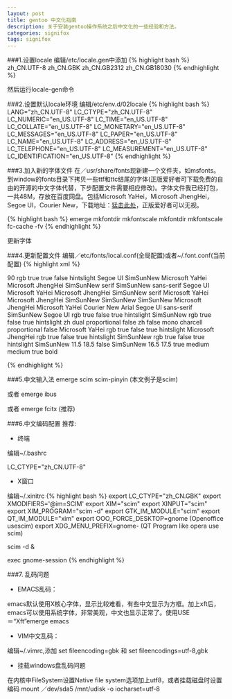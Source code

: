 ```yaml
---
layout: post
title: gentoo 中文化指南
description: 关于安装gentoo操作系统之后中文化的一些经验和方法。
categories: signifox
tags: signifox
---
```


###1.设置locale
编辑/etc/locale.gen中添加
{% highlight bash %}
zh_CN.UTF-8
zh_CN.GBK
zh_CN.GB2312
zh_CN.GB18030
{% endhighlight %}

然后运行locale-gen命令

###2.设置默认locale环境
编辑/etc/env.d/02locale
{% highlight bash %}
LANG="zh_CN.UTF-8"
LC_CTYPE="zh_CN.UTF-8"
LC_NUMERIC="en_US.UTF-8"
LC_TIME="en_US.UTF-8"
LC_COLLATE="en_US.UTF-8"
LC_MONETARY="en_US.UTF-8"
LC_MESSAGES="en_US.UTF-8"
LC_PAPER="en_US.UTF-8"
LC_NAME="en_US.UTF-8"
LC_ADDRESS="en_US.UTF-8"
LC_TELEPHONE="en_US.UTF-8"
LC_MEASUREMENT="en_US.UTF-8"
LC_IDENTIFICATION="en_US.UTF-8"
{% endhighlight %}

###3.加入新的字体文件
在／usr/share/fonts现新建一个文件夹，如msfonts。到window的fonts目录下拷贝一些ttf和ttc结尾的字体(正版爱好者可下载免费的自由的开源的中文字体代替，下步配置文件需要相应修改)。字体文件我已经打包，一共48M，存放在百度网盘。包括Microsoft YaHei，Microsoft JhengHei，Segoe UI，Courier New，下载地址：[猛击此处](http://pan.baidu.com/share/link?shareid=94048&uk=2986497451)，正版爱好者可以无视。

{% highlight bash %}
emerge mkfontdir mkfontscale
mkfontdir
mkfontscale
fc-cache -fv
{% endhighlight %}

更新字体

###4.更新配置文件
编辑／etc/fonts/local.conf(全局配置)或者~/.font.conf(当前配置)
{% highlight xml %}

<?xml version="2.0"?>
<!DOCTYPE fontconfig SYSTEM "fonts.dtd">

<fontconfig>

<match target="pattern" >
	<edit name="dpi" mode="assign" >
		<double>90</double>
	</edit>
</match>

<match target="font" >
	<edit name="rgba" mode="assign" >
		<const>rgb</const>
	</edit>
</match>
<match target="font" >
	<edit name="antialias" mode="assign" >
		<bool>true</bool>
	</edit>
	<edit name="autohint" mode="assign" >
		<bool>true</bool>
	</edit>
	<edit name="hinting" mode="assign" >
		<bool>false</bool>
	</edit>
	<edit name="hintstyle" mode="assign" >
		<const>hintslight</const>
	</edit>
</match>

<!-- Sans-serif faces -->
<alias>
	<family>Segoe UI</family>
	<family>SimSunNew</family>
	<family>Microsoft YaHei</family>
	<family>Microsoft JhengHei</family>
</alias>

<!-- Serif faces -->
<alias>
	<family>SimSunNew</family>
	<family>serif</family>
</alias>

<!-- Monospace faces -->
<alias>
	<family>SimSunNew</family>
</alias>

<alias>
	<family>sans-serif</family>
	<prefer>
		<family>Segoe UI</family>
		<family>Microsoft YaHei</family>
		<family>Microsoft JhengHei</family>
		<family>SimSunNew</family>
	</prefer>
</alias>

<alias>
	<family>serif</family>
	<prefer>
		<family>Microsoft YaHei</family>
		<family>Microsoft JhengHei</family>
		<family>SimSunNew</family>
	</prefer>
</alias>

<alias>
	<family>SimSunNew</family>
	<prefer>
		<family>SimSunNew</family>
		<family>Microsoft JhengHei</family>
		<family>Microsoft YaHei</family>
		<family>Courier New</family>
	</prefer>
</alias>

<alias>
	<family>Arial</family>
	<prefer>
		<family>Segoe UI</family>
	</prefer>
	<default>
		<family>sans-serif</family>
	</default>
</alias>
<alias>
	<family>SimSunNew</family>
</alias>

<!-- Sans-Serif -->
<match target="font" >
	<test name="family" compare="eq" >
		<string>Segoe UI</string>
	</test>
	<edit name="rgba" mode="assign">
		<const>rgb</const>
	</edit>
	<edit name="antialias" mode="assign">
		<bool>true</bool>
	</edit>
	<edit name="autohint" mode="assign">
		<bool>false</bool>
	</edit>
	<edit name="hinting" mode="assign">
		<bool>true</bool>
	</edit>
	<edit name="hintstyle" mode="assign">
		<const>hintslight</const>
	</edit>
</match>

<match target="font" >
	<test qual="any" name="family" compare="eq" >
		<string>SimSunNew</string>
	</test>
	<edit name="rgba" mode="assign">
		<const>rgb</const>
	</edit>
	<edit name="antialias" mode="assign" >
		<bool>true</bool>
	</edit>
	<edit name="autohint" mode="assign" >
		<bool>false</bool>
	</edit>
	<edit name="hinting" mode="assign" >
		<bool>true</bool>
	</edit>
	<edit name="hintstyle" mode="assign" >
		<const>hintslight</const>
	</edit>
</match>

<match target="font" >
	<test target="pattern" name="lang" compare="contains" >
		<string>zh</string>
	</test>
	<test name="spacing" compare="eq" >
		<const>dual</const>
	</test>
	<edit name="spacing" mode="assign" >
		<const>proportional</const>
	</edit>
	<edit name="globaladvance" mode="assign" >
		<bool>false</bool>
	</edit>
</match>

<match target="font">
	<test name="lang" compare="contains" >
		<string>zh</string>
	</test>
	<test name="outline" compare="eq" >
		<bool>false</bool>
	</test>
	<test name="spacing" compare="eq" >
		<const>mono</const>
		<const>charcell</const>
	</test>
	<edit name="spacing">
		<const>proportional</const>
	</edit>
	<edit name="globaladvance" binding="strong" >
		<bool>false</bool>
	</edit>
</match>

<!-- Chinese Simple Font -->
<match target="font" >
	<test qual="any" name="family" compare="eq" >
		<string>Microsoft YaHei</string>
	</test>
	<edit name="rgba" mode="assign">
		<const>rgb</const>
	</edit>
	<edit name="antialias" mode="assign" >
		<bool>true</bool>
	</edit>
	<edit name="autohint" mode="assign" >
		<bool>false</bool>
	</edit>
	<edit name="hinting" mode="assign" >
		<bool>true</bool>
	</edit>
	<edit name="hintstyle" mode="assign" >
		<const>hintslight</const>
	</edit>
</match>

<!-- Chinese Tradition Font -->
<match target="font" >
	<test qual="any" name="family" compare="eq" >
		<string>Microsoft JhengHei</string>
	</test>
	<edit name="rgba" mode="assign">
		<const>rgb</const>
	</edit>
	<edit name="antialias" mode="assign" >
		<bool>true</bool>
	</edit>
	<edit name="autohint" mode="assign" >
		<bool>false</bool>
	</edit>
	<edit name="hinting" mode="assign" >
		<bool>true</bool>
	</edit>
	<edit name="hintstyle" mode="assign" >
		<const>hintslight</const>
	</edit>
</match>

<!-- SimSunNew global setting. -->
<match target="font" >
	<test qual="any" name="family" compare="eq" >
		<string>SimSunNew</string>
	</test>
	<edit name="rgba" mode="assign" >
		<const>rgb</const>
	</edit>
	<edit name="antialias" mode="assign" >
		<bool>true</bool>
	</edit>
	<edit name="autohint" mode="assign" >
		<bool>false</bool>
	</edit>
	<edit name="hinting" mode="assign" >
		<bool>true</bool>
	</edit>
	<edit name="hintstyle" mode="assign" >
		<const>hintslight</const>
	</edit>
</match>

<!--
SimSunNew embedded bitmap fonts, ppem = 12px, 13px, 14px, 15px, 16px, 18px.
choose as your need
-->
<match target="font" >
	<test qual="any" name="family" compare="eq" >
		<string>SimSunNew</string>
	</test>
	<test name="pixelsize" compare="more" >
		<double>11.5</double>
	</test>
	<test name="pixelsize" compare="less" >
		<double>18.5</double>
	</test>
	<edit name="antialias" mode="assign" >
		<bool>false</bool>
	</edit>
</match>

<match target="font" >
	<test qual="any" name="family" compare="eq" >
		<string>SimSunNew</string>
	</test>
	<test name="pixelsize" compare="more" >
		<double>16.5</double>
	</test>
	<test name="pixelsize" compare="less" >
		<double>17.5</double>
	</test>
	<edit name="antialias" mode="assign" >
		<bool>true</bool>
	</edit>
</match>

<!-- Synthetic emboldening for fonts that do not have bold face available -->
<match target="font" >
	<test name="weight" compare="less_eq">
		<const>medium</const>
	</test>
	<test target="pattern" name="weight" compare="more">
		<const>medium</const>
	</test>
	<edit name="embolden" mode="assign" >
		<bool>true</bool>
	</edit>
	<edit name="weight" mode="assign">
		<const>bold</const>
	</edit>
</match>

</fontconfig>

{% endhighlight %}

###5.中文输入法
emerge scim scim-pinyin (本文例子是scim)

或者 emerge ibus

或者 emerge fcitx (推荐)

###6.中文编码配置
推荐:
+ 终端

编辑~/.bashrc

LC_CTYPE="zh_CN.UTF-8"

+ X窗口

编辑~/.xinitrc
{% highlight bash %}
export LC_CTYPE="zh_CN.GBK"
export XMODIFIERS='@im=SCIM'
export XIM="scim"
export XINPUT="scim"
export XIM_PROGRAM="scim -d"
export GTK_IM_MODULE="scim"
export QT_IM_MODULE="xim"
export OOO_FORCE_DESKTOP=gnome   (Openoffice usescim)
export XDG_MENU_PREFIX=gnome-    (QT Program like opera use scim)

scim -d &

exec gnome-session
{% endhighlight %}

###7. 乱码问题
+ EMACS乱码：

emacs默认使用X核心字体，显示比较难看，有些中文显示为方框。加上xft后，emacs可以使用系统字体，非常美观，中文也显示正常了。使用USE＝“Xft”emerge emacs

+ VIM中文乱码：

编辑~/.vimrc,添加 set fileencoding=gbk 和 set fileencodings=utf-8,gbk

+ 挂载windows盘乱码问题

在内核中FileSystem设置Native file system选项加上utf8，或者挂载磁盘时设置编码 mount ／dev/sda5 /mnt/udisk -o iocharset=utf-8
